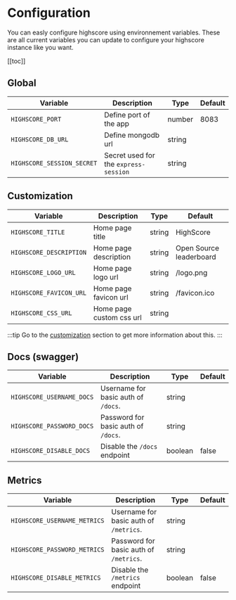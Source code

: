 # Configuration

You can easly configure highscore using environnement variables. 
These are all current variables you can update to configure your highscore instance like you want.

[[toc]]

## Global

| Variable          | Description       | Type           | Default         |
| ----------------  | ----------------- | -------------- | --------------- |
| `HIGHSCORE_PORT`  |  Define port of the app | number   | 8083            |
| `HIGHSCORE_DB_URL`|  Define mongodb url     | string   | |
| `HIGHSCORE_SESSION_SECRET`| Secret used for the `express-session` | string | |


## Customization

| Variable        | Description       | Type           | Default         |
| --------------- | ----------------- | -------------- | --------------- |
| `HIGHSCORE_TITLE` | Home page title | string | HighScore |
| `HIGHSCORE_DESCRIPTION`| Home page description | string | Open Source leaderboard |
| `HIGHSCORE_LOGO_URL`| Home page logo url | string | /logo.png |
| `HIGHSCORE_FAVICON_URL`| Home page favicon url | string | /favicon.ico |
| `HIGHSCORE_CSS_URL`| Home page custom css url | string | |

:::tip
Go to the [customization](/guide/customization) section to get more information about this.
:::

## Docs (swagger)

| Variable        | Description       | Type           | Default         |
| --------------- | ----------------- | -------------- | --------------- |
| `HIGHSCORE_USERNAME_DOCS` | Username for basic auth of `/docs`. | string | |
| `HIGHSCORE_PASSWORD_DOCS` | Password for basic auth of `/docs`. | string | |
| `HIGHSCORE_DISABLE_DOCS` | Disable the `/docs` endpoint | boolean | false |

## Metrics

| Variable        | Description       | Type           | Default         |
| --------------- | ----------------- | -------------- | --------------- |
| `HIGHSCORE_USERNAME_METRICS` | Username for basic auth of `/metrics`. | string  | |
| `HIGHSCORE_PASSWORD_METRICS` | Password for basic auth of `/metrics`. | string  | |
| `HIGHSCORE_DISABLE_METRICS` | Disable the `/metrics` endpoint | boolean | false |